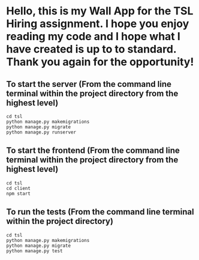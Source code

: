 
# Hello, this is my Wall App for the TSL Hiring assignment. I hope you enjoy reading my code and I hope what I have created is up to to standard. Thank you again for the opportunity!

## To start the server (From the command line terminal within the project directory from the highest level)
```
cd tsl
python manage.py makemigrations
python manage.py migrate
python manage.py runserver
```
## To start the frontend (From the command line terminal within the project directory from the highest level)
```
cd tsl
cd client
npm start
```
## To run the tests (From the command line terminal within the project directory)
```
cd tsl
python manage.py makemigrations
python manage.py migrate
python manage.py test
```
